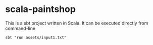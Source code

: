 # scala-paintshop

This is a sbt project written in Scala. It can be executed directly from command-line
```
sbt "run assets/input1.txt"
```

